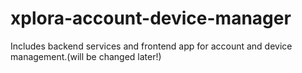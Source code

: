 # xplora-account-device-manager
Includes backend services and frontend app for account and device management.(will be changed later!)

